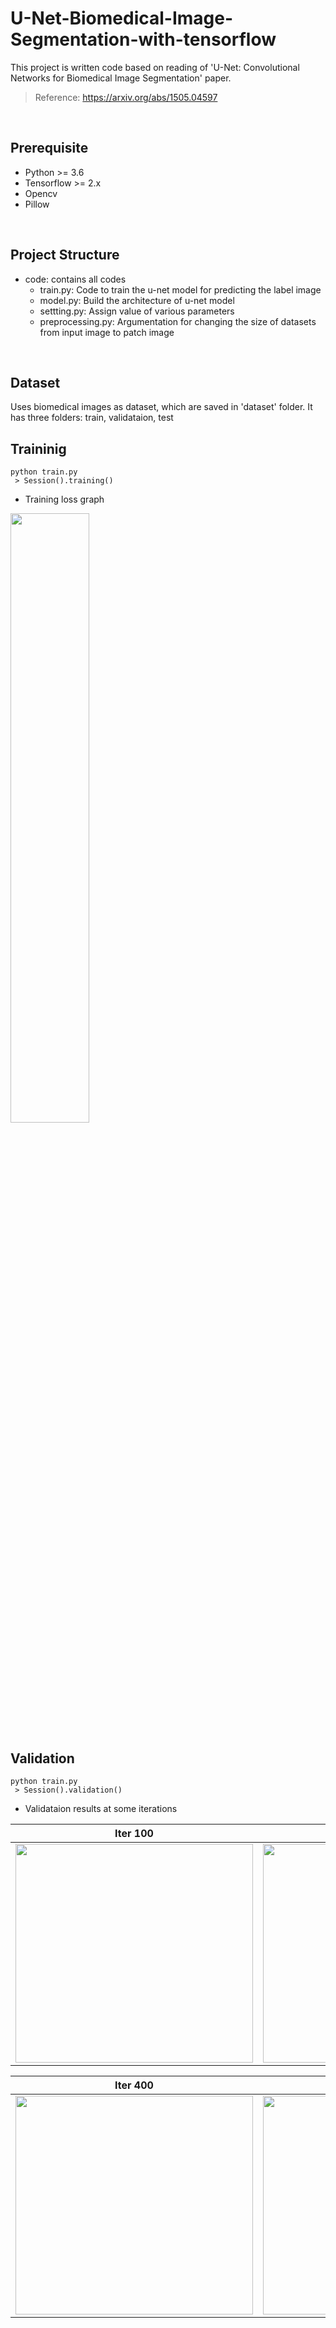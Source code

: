 # U-Net-Biomedical-Image-Segmentation-with-tensorflow </br>
This project is written code based on reading of 'U-Net: Convolutional Networks for Biomedical Image Segmentation' paper.
 > Reference: https://arxiv.org/abs/1505.04597
</br>

## Prerequisite </br>
 * Python >= 3.6</br>
 * Tensorflow >= 2.x</br>
 * Opencv</br>
 * Pillow</br>
</br>

## Project Structure </br>
 * code: contains all codes
   * train.py: Code to train the u-net model for predicting the label image
   * model.py: Build the architecture of u-net model
   * settting.py: Assign value of various parameters
   * preprocessing.py: Argumentation for changing the size of datasets from input image to patch image
</br>

## Dataset </br>
Uses biomedical images as dataset, which are saved in 'dataset' folder. It has three folders: train, validataion, test
</br>

## Traininig
```
python train.py
 > Session().training()
```
 * Training loss graph
<img src = "https://user-images.githubusercontent.com/70457520/184366315-34267b21-d9a1-4633-9649-dcd856121b61.png" width="50%" height="50%">
</br>

## Validation
```
python train.py
 > Session().validation()
```
 * Validataion results at some iterations </br>

|Iter 100|Iter 200|Iter 300|
|:---:|:---:|:---:| 
|<img src="https://user-images.githubusercontent.com/70457520/184367132-8207dadc-84c0-4627-8c21-907bd364ea2d.png" width="380" height="350">|<img src="https://user-images.githubusercontent.com/70457520/184367223-bb6a6945-6f1d-4cb5-b418-ddc907355c36.png" width="380" height="350">|<img src="https://user-images.githubusercontent.com/70457520/184367259-8bb46583-3bb5-4de4-8af9-9927d0af2065.png" width="380" height="350">| 

|Iter 400|Iter 500|Iter 2000|
|:---:|:---:|:---:| 
|<img src="https://user-images.githubusercontent.com/70457520/184367329-0f89e345-0aa7-4847-996f-4714e3e491b8.png" width="380" height="350">|<img src="https://user-images.githubusercontent.com/70457520/184367422-026fa515-8562-4cce-a19a-7f2c31e12436.png" width="380" height="350">|<img src="https://user-images.githubusercontent.com/70457520/184367452-fe7929d7-2706-4fca-b8c7-156a00a4eb7b.png" width="380" height="350">| 
